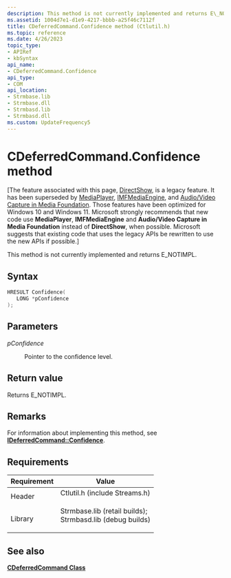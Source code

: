 ```yaml
---
description: This method is not currently implemented and returns E\_NOTIMPL.
ms.assetid: 1004d7e1-d1e9-4217-bbbb-a25f46c7112f
title: CDeferredCommand.Confidence method (Ctlutil.h)
ms.topic: reference
ms.date: 4/26/2023
topic_type: 
- APIRef
- kbSyntax
api_name: 
- CDeferredCommand.Confidence
api_type: 
- COM
api_location: 
- Strmbase.lib
- Strmbase.dll
- Strmbasd.lib
- Strmbasd.dll
ms.custom: UpdateFrequency5
---
```


# CDeferredCommand.Confidence method

\[The feature associated with this page, [DirectShow](/windows/win32/directshow/directshow), is a legacy feature. It has been superseded by [MediaPlayer](/uwp/api/Windows.Media.Playback.MediaPlayer), [IMFMediaEngine](/windows/win32/api/mfmediaengine/nn-mfmediaengine-imfmediaengine), and [Audio/Video Capture in Media Foundation](windows/win32/medfound/audio-video-capture-in-media-foundation). Those features have been optimized for Windows 10 and Windows 11. Microsoft strongly recommends that new code use **MediaPlayer**, **IMFMediaEngine** and **Audio/Video Capture in Media Foundation** instead of **DirectShow**, when possible. Microsoft suggests that existing code that uses the legacy APIs be rewritten to use the new APIs if possible.\]

This method is not currently implemented and returns E\_NOTIMPL.

## Syntax


```C++
HRESULT Confidence(
   LONG *pConfidence
);
```



## Parameters

<dl> <dt>

*pConfidence* 
</dt> <dd>

Pointer to the confidence level.

</dd> </dl>

## Return value

Returns E\_NOTIMPL.

## Remarks

For information about implementing this method, see [**IDeferredCommand::Confidence**](/windows/desktop/api/Control/nf-control-ideferredcommand-confidence).

## Requirements



| Requirement | Value |
|--------------------|--------------------------------------------------------------------------------------------------------------------------------------------------------------------------------------------|
| Header<br/>  | <dl> <dt>Ctlutil.h (include Streams.h)</dt> </dl>                                                                                   |
| Library<br/> | <dl> <dt>Strmbase.lib (retail builds); </dt> <dt>Strmbasd.lib (debug builds)</dt> </dl> |



## See also

<dl> <dt>

[**CDeferredCommand Class**](cdeferredcommand.md)
</dt> </dl>

 

 




